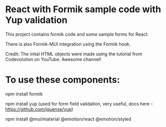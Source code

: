 # React with Formik sample code with Yup validation

This project contains formik code and some sample forms for React.

There is also Formik-MUI integration using the Formik hook.

Credit: The inital HTML objects were made using the tutorial from Codevolution on YouTube. Awesome channel!

# To use these components:

npm install formik

npm install yup (used for form field validation, very useful, docs here - https://github.com/jquense/yup)

npm install @mui/material @emotion/react @emotion/styled
